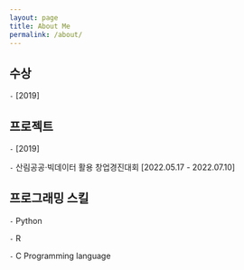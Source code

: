 ```yaml
---
layout: page
title: About Me
permalink: /about/
---
```

## 수상

`-` [2019]

## 프로젝트

`-` [2019]

`-` 산림공공·빅데이터 활용 창업경진대회 [2022.05.17 - 2022.07.10]

## 프로그래밍 스킬

`-` Python

`-` R

`-` C Programming language
